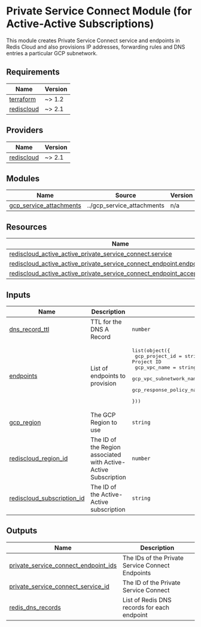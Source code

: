 # Private Service Connect Module (for Active-Active Subscriptions)

This module creates Private Service Connect service and endpoints in Redis Cloud and also provisions IP addresses, forwarding
rules and DNS entries a particular GCP subnetwork.

<!-- BEGIN_TF_DOCS -->
## Requirements

| Name | Version |
|------|---------|
| <a name="requirement_terraform"></a> [terraform](#requirement\_terraform) | ~> 1.2 |
| <a name="requirement_rediscloud"></a> [rediscloud](#requirement\_rediscloud) | ~> 2.1 |

## Providers

| Name | Version |
|------|---------|
| <a name="provider_rediscloud"></a> [rediscloud](#provider\_rediscloud) | ~> 2.1 |

## Modules

| Name | Source | Version |
|------|--------|---------|
| <a name="module_gcp_service_attachments"></a> [gcp\_service\_attachments](#module\_gcp\_service\_attachments) | ../gcp_service_attachments | n/a |

## Resources

| Name | Type |
|------|------|
| [rediscloud_active_active_private_service_connect.service](https://registry.terraform.io/providers/RedisLabs/rediscloud/latest/docs/resources/active_active_private_service_connect) | resource |
| [rediscloud_active_active_private_service_connect_endpoint.endpoint](https://registry.terraform.io/providers/RedisLabs/rediscloud/latest/docs/resources/active_active_private_service_connect_endpoint) | resource |
| [rediscloud_active_active_private_service_connect_endpoint_accepter.accepter](https://registry.terraform.io/providers/RedisLabs/rediscloud/latest/docs/resources/active_active_private_service_connect_endpoint_accepter) | resource |

## Inputs

| Name | Description | Type | Default | Required |
|------|-------------|------|---------|:--------:|
| <a name="input_dns_record_ttl"></a> [dns\_record\_ttl](#input\_dns\_record\_ttl) | TTL for the DNS A Record | `number` | `300` | no |
| <a name="input_endpoints"></a> [endpoints](#input\_endpoints) | List of endpoints to provision | <pre>list(object({<br/>    gcp_project_id           = string # The Google Cloud Project ID<br/>    gcp_vpc_name             = string # The GCP VPC Network name<br/>    gcp_vpc_subnetwork_name  = string # The GCP VPC Subnetwork name<br/>    gcp_response_policy_name = string # The DNS Response Policy Name<br/>  }))</pre> | `[]` | no |
| <a name="input_gcp_region"></a> [gcp\_region](#input\_gcp\_region) | The GCP Region to use | `string` | n/a | yes |
| <a name="input_rediscloud_region_id"></a> [rediscloud\_region\_id](#input\_rediscloud\_region\_id) | The ID of the Region associated with Active-Active Subscription | `number` | n/a | yes |
| <a name="input_rediscloud_subscription_id"></a> [rediscloud\_subscription\_id](#input\_rediscloud\_subscription\_id) | The ID of the Active-Active subscription | `string` | n/a | yes |

## Outputs

| Name | Description |
|------|-------------|
| <a name="output_private_service_connect_endpoint_ids"></a> [private\_service\_connect\_endpoint\_ids](#output\_private\_service\_connect\_endpoint\_ids) | The IDs of the Private Service Connect Endpoints |
| <a name="output_private_service_connect_service_id"></a> [private\_service\_connect\_service\_id](#output\_private\_service\_connect\_service\_id) | The ID of the Private Service Connect |
| <a name="output_redis_dns_records"></a> [redis\_dns\_records](#output\_redis\_dns\_records) | List of Redis DNS records for each endpoint |
<!-- END_TF_DOCS -->